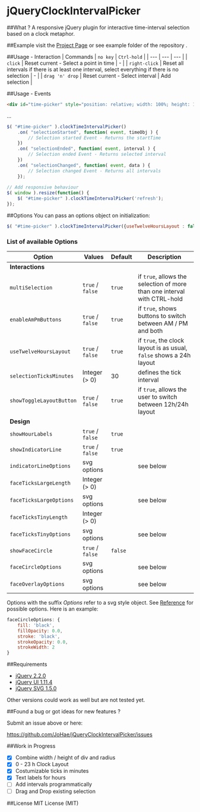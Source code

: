 # jQueryClockIntervalPicker

##What ?
A responsive jQuery plugin for interactive time-interval selection based on a clock metaphor.

##Example
visit the [Project Page](http://johae.github.io/jQueryClockIntervalPicker) or see example folder of the repository .

##Usage - Interaction
| Commands | `no key` | `Ctrl-hold` |
| --- | --- | --- |
| `click` | Reset current - Select a point in time | - |
| `right-click` | Reset all intervals if there is at least one interval, select everything if there is no selection | - |
| `drag 'n' drop` | Reset current - Select interval | Add selection |

##Usage - Events
```html
<div id="time-picker" style="position: relative; width: 100%; height: 100%"></div>
```
...
```javascript
$( "#time-picker" ).clockTimeIntervalPicker()
    .on( "selectionStarted", function( event, timeObj ) {
        // Selection started Event - Returns the startTime
    })
    .on( "selectionEnded", function( event, interval ) {
        // Selection ended Event - Returns selected interval
    })
    .on( "selectionChanged", function( event, data ) {
        // Selection changed Event - Returns all intervals
    });
    
// Add responsive behaviour
$( window ).resize(function() {
    $( "#time-picker" ).clockTimeIntervalPicker('refresh');
});
```

##Options
You can pass an options object on initialization:
```javascript
$( "#time-picker" ).clockTimeIntervalPicker({useTwelveHoursLayout : false});
```

### List of available Options
| Option | Values |  Default | Description |
| --- | --- | --- | --- |
| **Interactions** |
| `multiSelection` | `true` / `false` | `true` | if `true`, allows the selection of more than one interval with CTRL-hold
| `enableAmPmButtons` | `true` / `false` | `true` | if `true`, shows buttons to switch between AM / PM and both
| `useTwelveHoursLayout` | `true` / `false` | `true` | if `true`, the clock layout is as usual, `false` shows a 24h layout
| `selectionTicksMinutes` | Integer (> 0) | 30 | defines the tick interval
| `showToggleLayoutButton` | `true` / `false` | `true` | if `true`, allows the user to switch between 12h/24h layout
| **Design** |
| `showHourLabels` | `true` / `false` | `true` |
| `showIndicatorLine` | `true` / `false` | `true` |
| `indicatorLineOptions` | svg options | | see below
| `faceTicksLargeLength` | Integer (> 0) | |
| `faceTicksLargeOptions` | svg options | | see below
| `faceTicksTinyLength` | Integer (> 0) | |
| `faceTicksTinyOptions` | svg options  | | see below
| `showFaceCircle` | `true` / `false` | `false` |
| `faceCircleOptions` | svg options | | see below
| `faceOverlayOptions` | svg options | | see below

Options with the suffix *Options* refer to a svg style object. See [Reference](https://www.w3.org/TR/SVG/styling.html) for possible options. Here is an example:
```javascript
faceCircleOptions: {
    fill: 'black',
    fillOpacity: 0.0,
    stroke: 'black',
    strokeOpacity: 0.0,
    strokeWidth: 2
}
```

##Requirements
- [jQuery 2.2.0](https://jquery.com)
- [jQuery UI 1.11.4](https://jquery.com)
- [jQuery SVG 1.5.0](https://jquery.com)

Other versions could work as well but are not tested yet.

##Found a bug or got ideas for new features ? 

Submit an issue above or here: 

<https://github.com/JoHae/jQueryClockIntervalPicker/issues>

##Work in Progress
- [x] Combine width / height of div and radius
- [x] 0 - 23 h Clock Layout
- [x] Costumizable ticks in minutes
- [x] Text labels for hours
- [ ] Add intervals programmatically
- [ ] Drag and Drop existing selection

##License
MIT License (MIT)
